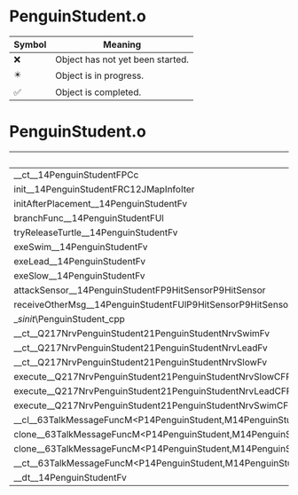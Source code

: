 # PenguinStudent.o
| Symbol | Meaning 
| ------------- | ------------- 
| :x: | Object has not yet been started. 
| :eight_pointed_black_star: | Object is in progress. 
| :white_check_mark: | Object is completed. 


# PenguinStudent.o
| Symbol | Decompiled? |
| ------------- | ------------- |
| __ct__14PenguinStudentFPCc | :x: |
| init__14PenguinStudentFRC12JMapInfoIter | :x: |
| initAfterPlacement__14PenguinStudentFv | :x: |
| branchFunc__14PenguinStudentFUl | :x: |
| tryReleaseTurtle__14PenguinStudentFv | :x: |
| exeSwim__14PenguinStudentFv | :x: |
| exeLead__14PenguinStudentFv | :x: |
| exeSlow__14PenguinStudentFv | :x: |
| attackSensor__14PenguinStudentFP9HitSensorP9HitSensor | :x: |
| receiveOtherMsg__14PenguinStudentFUlP9HitSensorP9HitSensor | :x: |
| __sinit_\PenguinStudent_cpp | :x: |
| __ct__Q217NrvPenguinStudent21PenguinStudentNrvSwimFv | :x: |
| __ct__Q217NrvPenguinStudent21PenguinStudentNrvLeadFv | :x: |
| __ct__Q217NrvPenguinStudent21PenguinStudentNrvSlowFv | :x: |
| execute__Q217NrvPenguinStudent21PenguinStudentNrvSlowCFP5Spine | :x: |
| execute__Q217NrvPenguinStudent21PenguinStudentNrvLeadCFP5Spine | :x: |
| execute__Q217NrvPenguinStudent21PenguinStudentNrvSwimCFP5Spine | :x: |
| __cl__63TalkMessageFuncM&lt;P14PenguinStudent,M14PenguinStudentFPCvPvUl_b&gt;CFUl | :x: |
| clone__63TalkMessageFuncM&lt;P14PenguinStudent,M14PenguinStudentFPCvPvUl_b&gt;CFv | :x: |
| clone__63TalkMessageFuncM&lt;P14PenguinStudent,M14PenguinStudentFPCvPvUl_b&gt;CFP7JKRHeap | :x: |
| __ct__63TalkMessageFuncM&lt;P14PenguinStudent,M14PenguinStudentFPCvPvUl_b&gt;FRC63TalkMessageFuncM&lt;P14PenguinStudent,M14PenguinStudentFPCvPvUl_b&gt; | :x: |
| __dt__14PenguinStudentFv | :x: |
